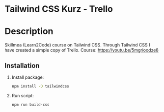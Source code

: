 # Tailwind CSS Kurz - Trello

# Description

Skillmea (Learn2Code) course on Tailwind CSS. Through Tailwind CSS I have created a simple copy of Trello. 
Course: https://youtu.be/5mgrioodze8


## Installation

1. Install package:
    ```sh
    npm install -D tailwindcss
    ```
2. Run script:
    ```sh
   npm run build-css
    ```